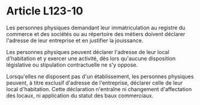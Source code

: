 # Article L123-10

Les personnes physiques demandant leur immatriculation au registre du commerce et des sociétés ou au répertoire des métiers doivent déclarer l'adresse de leur entreprise et en justifier la jouissance.

Les personnes physiques peuvent déclarer l'adresse de leur local d'habitation et y exercer une activité, dès lors qu'aucune disposition législative ou stipulation contractuelle ne s'y oppose.

Lorsqu'elles ne disposent pas d'un établissement, les personnes physiques peuvent, à titre exclusif d'adresse de l'entreprise, déclarer celle de leur local d'habitation. Cette déclaration n'entraîne ni changement d'affectation des locaux, ni application du statut des baux commerciaux.
